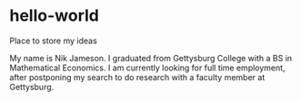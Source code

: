 # hello-world
Place to store my ideas

My name is Nik Jameson. I graduated from Gettysburg College with a BS in Mathematical Economics. I am currently looking for full time employment, after postponing my search to do research with a faculty member at Gettysburg.
